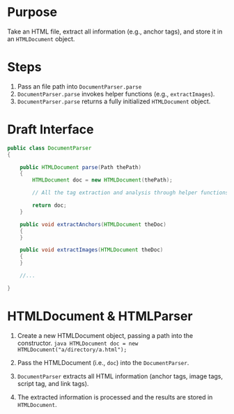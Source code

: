 # Purpose

Take an HTML file, extract all information (e.g., anchor tags), and store it in
an `HTMLDocument` object.


# Steps

  1. Pass an file path into `DocumentParser.parse`
  2. `DocumentParser.parse` invokes helper functions (e.g., `extractImages`).
  3. `DocumentParser.parse` returns a fully initialized `HTMLDocument` object.


# Draft Interface

```java
public class DocumentParser
{

    public HTMLDocument parse(Path thePath)
    {
        HTMLDocument doc = new HTMLDocument(thePath);

        // All the tag extraction and analysis through helper functions.

        return doc;
    }

    public void extractAnchors(HTMLDocument theDoc)
    {
    }

    public void extractImages(HTMLDocument theDoc)
    {
    }

    //...

}
```

# HTMLDocument & HTMLParser

  1. Create a new HTMLDocument object, passing a path into the constructor.
    ```java
    HTMLDocument doc = new HTMLDocument("a/directory/a.html");
    ```

  2. Pass the HTMLDocument (i.e., `doc`) into the `DocumentParser`.

  3. `DocumentParser` extracts all HTML information (anchor tags, image tags,
     script tag, and link tags).

  4. The extracted information is processed and the results are stored in
     `HTMLDocument`.

























